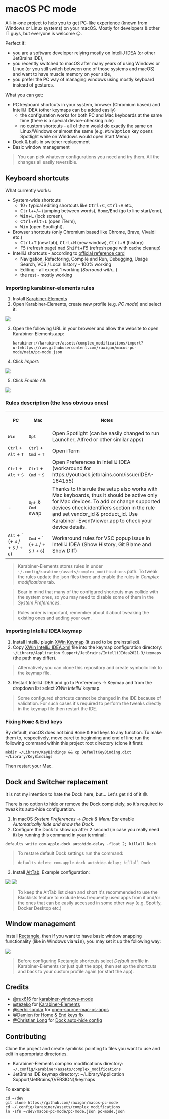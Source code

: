 # macOS PC mode

All-in-one project to help you to get PC-like experience (known from Windows or Linux systems) on your macOS. Mostly for developers & other IT guys, but everyone is welcome 😉.

Perfect if:
- you are a software developer relying mostly on IntelliJ IDEA (or other JetBrains IDE),
- you recently switched to macOS after many years of using Windows or Linux (or you still switch between one of those systems and macOS) and want to have muscle memory on your side,
- you prefer the PC way of managing windows using mostly keyboard instead of gestures.

What you can get:
- PC keyboard shortcuts in your system, browser (Chromium based) and IntelliJ IDEA (other keymaps can be added easily)
    - the configuration works for both PC and Mac keyboards at the same time (there is a special device-checking rule)
    - no custom shortcuts - all of them would do exactly the same on Linux/Windows or almost the same (e.g. <kbd>
      Win</kbd>/<kbd>Option</kbd> key opens Spotlight while on Windows would open Start Menu)
- Dock & built-in switcher replacement
- Basic window management

> You can pick whatever configurations you need and try them. All the changes all easily reversible.

## Keyboard shortcuts

What currently works:
- System-wide shortcuts
  - 10+ typical editing shortcuts like <kbd>Ctrl</kbd>+<kbd>C</kbd>, <kbd>Ctrl</kbd>+<kbd>V</kbd> etc.,
  - <kbd>Ctrl</kbd>+<kbd>←</kbd>/<kbd>→</kbd> (jumping between words), <kbd>Home</kbd>/<kbd>End</kbd> (go to line start/end),
  - <kbd>Win</kbd>+<kbd>L</kbd> (lock screen),
  - <kbd>Ctrl</kbd>+<kbd>Alt</kbd>+<kbd>L</kbd> (open iTerm),
  - <kbd>Win</kbd> (open Spotlight).
- Browser shortcuts (only Chromium based like Chrome, Brave, Vivaldi etc.)
  - <kbd>Ctrl</kbd>+<kbd>T</kbd> (new tab), <kbd>Ctrl</kbd>+<kbd>N</kbd> (new window), <kbd>Ctrl</kbd>+<kbd>H</kbd> (history)
  - <kbd>F5</kbd> (refresh page) nad <kbd>Shift</kbd>+<kbd>F5</kbd> (refresh page with cache cleanup)
- IntelliJ shortcuts - according to [official reference card](https://resources.jetbrains.com/storage/products/intellij-idea/docs/IntelliJIDEA_ReferenceCard.pdf)
  - Navigation, Refactoring, Compile and Run, Debugging, Usage Search, VCS / Local history - 100% working
  - Editing - all except 1 working (*Sorround with...*)
  - the rest - mostly working

### Importing karabiner-elements rules

1. Install [Karabiner-Elements](https://karabiner-elements.pqrs.org/)
2. Open Karabiner-Elements, create new profile (e.g. _PC mode_) and select it:
<img src="./resources/karabiner-new-profile.png"/>

3. Open the following URL in your browser and allow the website to open Karabiner-Elements.app:

     ```
     karabiner://karabiner/assets/complex_modifications/import?url=https://raw.githubusercontent.com/raxigan/macos-pc-mode/main/pc-mode.json
     ```

4. Click _Import_:
<img src="./resources/karabiner-import.png"/>

5. Click _Enable All_:
<img src="./resources/karabiner-enable-all.png"/>

### Rules description (the less obvious ones)


<table>
<tr>
<th align="center">
<img width="1500" height="1">
<p>
<small>
PC
</small>
</p>
</th>
<th align="center">
<img width="1500" height="1">
<p>
<small>
Mac
</small>
</p>
</th>
<th align="center">
<img height="1">
<p>
<small>
Notes
</small>
</p>
</th>
</tr>


<tr>
<td>
<kbd>Win</kbd>
</td>
<td>
<kbd>Opt</kbd>
</td>
<td>
Open Spotlight (can be easily changed to run Launcher, Alfred or other similar apps)
</td>
</tr>


<tr>
<td>
<kbd>Ctrl</kbd> + <kbd>Alt</kbd> + <kbd>T</kbd>
</td>
<td>
<kbd>Ctrl</kbd> + <kbd>Cmd</kbd> + <kbd>T</kbd>
</td>
<td>
Open iTerm
</td>
</tr>


<tr>
<td>
<kbd>Ctrl</kbd> + <kbd>Alt</kbd> + <kbd>S</kbd>
</td>
<td>
<kbd>Ctrl</kbd> + <kbd>Cmd</kbd> + <kbd>S</kbd>
</td>
<td>
Open Preferences in IntelliJ IDEA (workaround for https://youtrack.jetbrains.com/issue/IDEA-164155)
</td>
</tr>


<tr>
<td>
-
</td>
<td>
<kbd>Opt</kbd> & <kbd>Cmd</kbd> swap
</td>
<td>
Thanks to this rule the setup also works with Mac keyboards, thus it should be active only for Mac devices. To add or change supported devices check identifiers section in the rule and set vendor_id & product_id. Use Karabiner-EventViewer.app to check your device details.
</td>
</tr>


<tr>
<td>
<kbd>Alt</kbd> + ` (+ <kbd>4</kbd> / + <kbd>5</kbd> / +  <kbd>6</kbd>)
</td>
<td>
<kbd>Cmd</kbd> + ` (+ <kbd>4</kbd> / + <kbd>5</kbd> / + <kbd>6</kbd>)
</td>
<td>
Workaround rules for VSC popup issue in IntelliJ IDEA (Show History, Git Blame and Show Diff)
</td>
</tr>
</table>

>Karabiner-Elements stores rules in under `~/.config/karabiner/assets/complex_modifications` path. To tweak
> the rules update the json files there and enable the rules in _Complex modifications_ tab.

>Bear in mind that many of the configured shortcuts may collide with the system ones, so you may need to disable some of them in the _System Preferences_.

>Rules order is important, remember about it about tweaking the existing ones and adding your own. 
### Importing IntelliJ IDEA keymap

1. Install IntelliJ plugin [XWin Keymap](https://plugins.jetbrains.com/plugin/13094-xwin-keymap) (it used to be preinstalled).
2. Copy [XWin IntelliJ IDEA.xml](https://github.com/raxigan/macos-pc-mode/blob/main/XWin%20IntelliJ%20IDEA.xml) file into the keymap configuration directory: `~/Library/Application Support/JetBrains/IntelliJIdea2021.3/keymaps` (the path may differ).

> Alternatively you can clone this repository and create symbolic link to the keymap file.

3. Restart IntelliJ IDEA and go to Preferences → Keymap and from the dropdown list select *XWin IntelliJ* keymap.

> Some configured shortcuts cannot be changed in the IDE because of validation. For such cases
> it's required to perform the tweaks directly in the keymap file then restart the IDE.

### Fixing <kbd>Home</kbd> & <kbd>End</kbd> keys

By default, macOS does not bind <kbd>Home</kbd> & <kbd>End</kbd> keys to any function. 
To make them to, respectively, move caret to beginning and end of line run the following command within
this project root directory (clone it first): 
```
mkdir ~/Library/KeyBindings && cp DefaultKeyBinding.dict ~/Library/KeyBindings
```

Then restart your Mac.

## Dock and Switcher replacement

It is not my intention to hate the Dock here, but... Let's get rid of it 😄.

There is no option to hide or remove the Dock completely, so it's required to tweak its auto-hide configuration.

1. In macOS _System Preferences_ → _Dock & Menu Bar_ enable _Automatically hide and show the Dock_.
2. Configure the Dock to show up after 2 second (in case you really need it) by running this command in your terminal:
```
defaults write com.apple.dock autohide-delay -float 2; killall Dock
```

> To restare default Dock settings run the command:
> ```
> defaults delete com.apple.dock autohide-delay; killall Dock
>```

3. Install [AltTab](https://alt-tab-macos.netlify.app/). Example configuration:

<img src="./resources/alttab_controls.png"/>
<img src="./resources/alttab_appearance.png"/>

> To keep the AltTab list clean and short it's recommended to use
> the Blacklists feature to exclude less frequently used apps from it and/or
> the ones that can be easily accessed in some other way (e.g. Spotify, Docker Desktop etc.)

## Window management

Install [Rectangle](https://rectangleapp.com/), then if you want to have basic window snapping functionality (like in Windows via <kbd>Win</kbd>), you may set it up the following way:

<img src="./resources/rectangle_settings.png"/>

> Before configuring Rectangle shortcuts select _Default_ profile in Karabiner-Elements (or just quit the app), then set up the shortcuts
> and back to your custom profile again (or start the app).

## Credits
- [@rux616](https://github.com/rux616) for [karabiner-windows-mode](https://github.com/rux616/karabiner-windows-mode)
- [@tezeko](https://github.com/tekezo) for [Karabiner-Elements](https://github.com/pqrs-org/Karabiner-Elements)
- [@serhii-londar](https://github.com/serhii-londar) for [open-source-mac-os-apps](https://github.com/serhii-londar/open-source-mac-os-apps)
- [@Damien](https://www.maketecheasier.com/author/damienoh/) for [Home & End keys fix](https://www.maketecheasier.com/fix-home-end-button-for-external-keyboard-mac/)
- [@Christian Long](https://apple.stackexchange.com/users/41838/christian-long) for [Dock auto-hide config](https://apple.stackexchange.com/a/82084)

## Contributing

Clone the project and create symlinks pointing to files you want to use and edit in appropriate directories.
- Karabiner-Elements complex modifications directory: `~/.config/karabiner/assets/complex_modifications`
- JetBrains IDE keymap directory: ~/Library/Application Support/JetBrains/{VERSION}/keymaps

Fo example:
```
cd ~/dev
git clone https://github.com/raxigan/macos-pc-mode
cd ~/.config/karabiner/assets/complex_modifications
ln -sfn ~/dev/macos-pc-mode/pc-mode.json pc-mode.json
```


